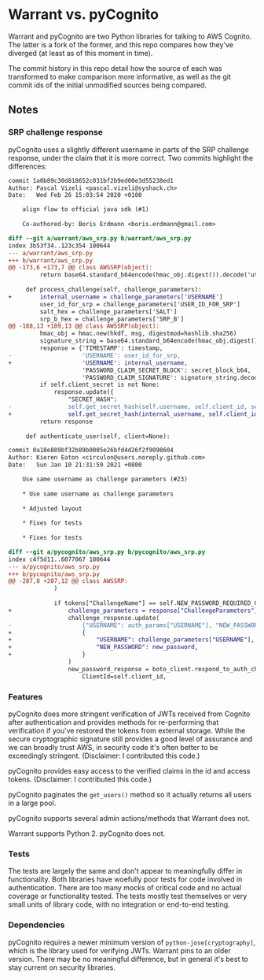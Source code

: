 # Warrant vs. pyCognito

Warrant and pyCognito are two Python libraries for talking to AWS Cognito.  The
latter is a fork of the former, and this repo compares how they've diverged (at
least as of this moment in time).

The commit history in this repo detail how the source of each was transformed
to make comparison more informative, as well as the git commit ids of the
initial unmodified sources being compared.

## Notes

### SRP challenge response

pyCognito uses a slightly different username in parts of the SRP challenge
response, under the claim that it is more correct.  Two commits highlight the
differences:

```patch
commit 1a0b89c30d818652c031bf2b9ed00e3d55238ed1
Author: Pascal Vizeli <pascal.vizeli@syshack.ch>
Date:   Wed Feb 26 15:03:54 2020 +0100

    align flow to official java sdk (#1)
    
    Co-authored-by: Boris Erdmann <boris.erdmann@gmail.com>

diff --git a/warrant/aws_srp.py b/warrant/aws_srp.py
index 3b53f34..123c354 100644
--- a/warrant/aws_srp.py
+++ b/warrant/aws_srp.py
@@ -173,6 +173,7 @@ class AWSSRP(object):
         return base64.standard_b64encode(hmac_obj.digest()).decode('utf-8')
 
     def process_challenge(self, challenge_parameters):
+        internal_username = challenge_parameters['USERNAME']
         user_id_for_srp = challenge_parameters['USER_ID_FOR_SRP']
         salt_hex = challenge_parameters['SALT']
         srp_b_hex = challenge_parameters['SRP_B']
@@ -188,13 +189,13 @@ class AWSSRP(object):
         hmac_obj = hmac.new(hkdf, msg, digestmod=hashlib.sha256)
         signature_string = base64.standard_b64encode(hmac_obj.digest())
         response = {'TIMESTAMP': timestamp,
-                    'USERNAME': user_id_for_srp,
+                    'USERNAME': internal_username,
                     'PASSWORD_CLAIM_SECRET_BLOCK': secret_block_b64,
                     'PASSWORD_CLAIM_SIGNATURE': signature_string.decode('utf-8')}
         if self.client_secret is not None:
             response.update({
                 "SECRET_HASH":
-                self.get_secret_hash(self.username, self.client_id, self.client_secret)})
+                self.get_secret_hash(internal_username, self.client_id, self.client_secret)})
         return response
 
     def authenticate_user(self, client=None):
```

```patch
commit 0a18e889bf32b89b0005e26bfd4d26f2f9098604
Author: Kieren Eaton <circulon@users.noreply.github.com>
Date:   Sun Jan 10 21:31:59 2021 +0800

    Use same username as challenge parameters (#23)
    
    * Use same username as challenge parameters
    
    * Adjusted layout
    
    * Fixes for tests
    
    * Fixes for tests

diff --git a/pycognito/aws_srp.py b/pycognito/aws_srp.py
index c4f5d11..6077067 100644
--- a/pycognito/aws_srp.py
+++ b/pycognito/aws_srp.py
@@ -287,8 +287,12 @@ class AWSSRP:
             )
 
             if tokens["ChallengeName"] == self.NEW_PASSWORD_REQUIRED_CHALLENGE:
+                challenge_parameters = response["ChallengeParameters"]
                 challenge_response.update(
-                    {"USERNAME": auth_params["USERNAME"], "NEW_PASSWORD": new_password}
+                    {
+                        "USERNAME": challenge_parameters["USERNAME"],
+                        "NEW_PASSWORD": new_password,
+                    }
                 )
                 new_password_response = boto_client.respond_to_auth_challenge(
                     ClientId=self.client_id,
```

### Features

pyCognito does more stringent verification of JWTs received from Cognito after
authentication and provides methods for re-performing that verification if
you've restored the tokens from external storage.  While the secure
cryptographic signature still provides a good level of assurance and we can
broadly trust AWS, in security code it's often better to be exceedingly
stringent.  (Disclaimer: I contributed this code.)

pyCognito provides easy access to the verified claims in the id and access
tokens.  (Disclaimer: I contributed this code.)

pyCognito paginates the `get_users()` method so it actually returns all users
in a large pool.

pyCognito supports several admin actions/methods that Warrant does not.

Warrant supports Python 2.  pyCognito does not.

### Tests

The tests are largely the same and don't appear to meaningfully differ in
functionality.  Both libraries have woefully poor tests for code involved in
authentication.  There are too many mocks of critical code and no actual
coverage or functionality tested.  The tests mostly test themselves or very
small units of library code, with no integration or end-to-end testing.

### Dependencies

pyCognito requires a newer minimum version of `python-jose[cryptography]`,
which is the library used for verifying JWTs.  Warrant pins to an older
version.  There may be no meaningful difference, but in general it's best to
stay current on security libraries.
